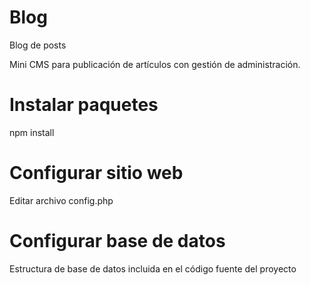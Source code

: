 # Blog

Blog de posts 

Mini CMS para publicación de artículos con gestión de administración.

# Instalar paquetes

npm install

# Configurar sitio web

Editar archivo config.php 

# Configurar base de datos

Estructura de base de datos incluida en el código fuente del proyecto
